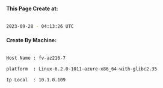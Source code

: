 
   
#### This Page Create at:

```bash

2023-09-28 - 04:13:26 UTC

```

#### Create By Machine:

```bash

Host Name : fv-az216-7

platform  : Linux-6.2.0-1011-azure-x86_64-with-glibc2.35

Ip Local  : 10.1.0.109

```

